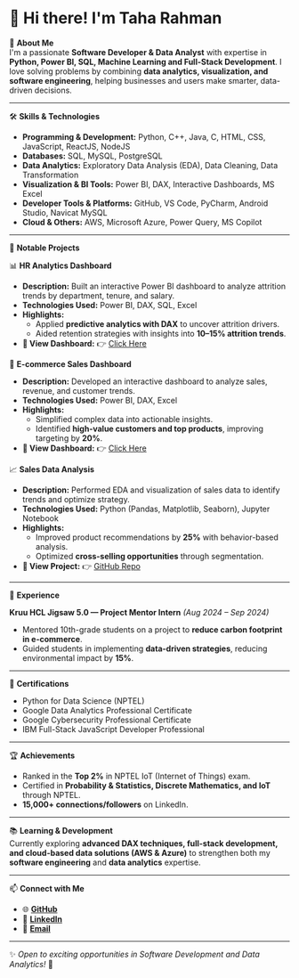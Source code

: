 # 👋 Hi there! I'm Taha Rahman  

🚀 **About Me**  
I'm a passionate **Software Developer & Data Analyst** with expertise in **Python, Power BI, SQL, Machine Learning and Full-Stack Development**. I love solving problems by combining **data analytics, visualization, and software engineering**, helping businesses and users make smarter, data-driven decisions.  

---

🛠️ **Skills & Technologies**  
- **Programming & Development:** Python, C++, Java, C, HTML, CSS, JavaScript, ReactJS, NodeJS  
- **Databases:** SQL, MySQL, PostgreSQL  
- **Data Analytics:** Exploratory Data Analysis (EDA), Data Cleaning, Data Transformation  
- **Visualization & BI Tools:** Power BI, DAX, Interactive Dashboards, MS Excel  
- **Developer Tools & Platforms:** GitHub, VS Code, PyCharm, Android Studio, Navicat MySQL  
- **Cloud & Others:** AWS, Microsoft Azure, Power Query, MS Copilot  

---

📂 **Notable Projects**  

📊 **HR Analytics Dashboard**  
- **Description:** Built an interactive Power BI dashboard to analyze attrition trends by department, tenure, and salary.  
- **Technologies Used:** Power BI, DAX, SQL, Excel  
- **Highlights:**  
  - Applied **predictive analytics with DAX** to uncover attrition drivers.  
  - Aided retention strategies with insights into **10–15% attrition trends**.  
- **📌 View Dashboard:** 👉 [Click Here](https://app.powerbi.com/view?r=eyJrIjoiOTU4YmI5MWUtMDViNi00NDkzLWJmM2UtM2M3YmNiZTUyMzg2IiwidCI6IjU1MjY1NGUyLTAzZTktNDYyYy04MTljLTczZmI1NDgxYzQ2YyJ9)  

🛒 **E-commerce Sales Dashboard**  
- **Description:** Developed an interactive dashboard to analyze sales, revenue, and customer trends.  
- **Technologies Used:** Power BI, DAX, Excel  
- **Highlights:**  
  - Simplified complex data into actionable insights.  
  - Identified **high-value customers and top products**, improving targeting by **20%**.  
- **📌 View Dashboard:** 👉 [Click Here](https://app.powerbi.com/view?r=eyJrIjoiNDQwZWQzMGMtOTExMi00MzJhLTgzNmItNjBiNTQwN2NkODM1IiwidCI6IjU1MjY1NGUyLTAzZTktNDYyYy04MTljLTczZmI1NDgxYzQ2YyJ9)  

📈 **Sales Data Analysis**  
- **Description:** Performed EDA and visualization of sales data to identify trends and optimize strategy.  
- **Technologies Used:** Python (Pandas, Matplotlib, Seaborn), Jupyter Notebook  
- **Highlights:**  
  - Improved product recommendations by **25%** with behavior-based analysis.  
  - Optimized **cross-selling opportunities** through segmentation.  
- **📌 View Project:** 👉 [GitHub Repo](https://github.com/TahaRahman1/Sales-Data-Analysis)  

---

💼 **Experience**  

**Kruu HCL Jigsaw 5.0 — Project Mentor Intern** *(Aug 2024 – Sep 2024)*  
- Mentored 10th-grade students on a project to **reduce carbon footprint in e-commerce**.  
- Guided students in implementing **data-driven strategies**, reducing environmental impact by **15%**.  

---

📜 **Certifications**  
- Python for Data Science (NPTEL)  
- Google Data Analytics Professional Certificate  
- Google Cybersecurity Professional Certificate  
- IBM Full-Stack JavaScript Developer Professional  

---

🏆 **Achievements**  
- Ranked in the **Top 2%** in NPTEL IoT (Internet of Things) exam.  
- Certified in **Probability & Statistics, Discrete Mathematics, and IoT** through NPTEL.  
- **15,000+ connections/followers** on LinkedIn.  

---

📚 **Learning & Development**  
Currently exploring **advanced DAX techniques, full-stack development, and cloud-based data solutions (AWS & Azure)** to strengthen both my **software engineering** and **data analytics** expertise.  

---

📫 **Connect with Me**  
- 🌐 **[GitHub](https://github.com/TahaRahman1)**  
- 🔗 **[LinkedIn](https://www.linkedin.com/in/taha15/)**  
- 📧 **[Email](mailto:rahmantaha09@gmail.com)**  

---

✨ *Open to exciting opportunities in Software Development and Data Analytics!* 🚀  

